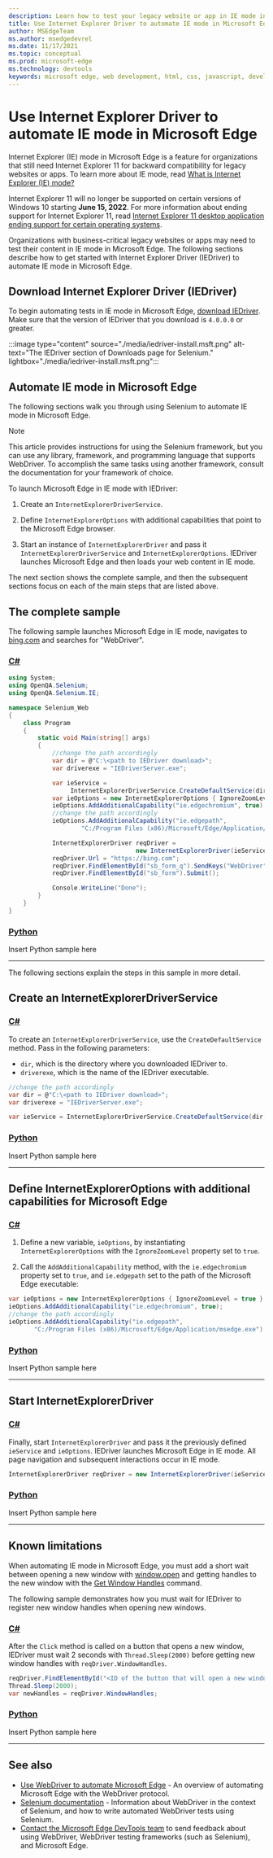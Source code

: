 ```yaml
---
description: Learn how to test your legacy website or app in IE mode in Microsoft Edge.
title: Use Internet Explorer Driver to automate IE mode in Microsoft Edge
author: MSEdgeTeam
ms.author: msedgedevrel
ms.date: 11/17/2021
ms.topic: conceptual
ms.prod: microsoft-edge
ms.technology: devtools
keywords: microsoft edge, web development, html, css, javascript, developer, webdriver, selenium, testing, tools, automation, test, ie, internet explorer, ie mode
---
```

# Use Internet Explorer Driver to automate IE mode in Microsoft Edge

Internet Explorer (IE) mode in Microsoft Edge is a feature for organizations that still need Internet Explorer 11 for backward compatibility for legacy websites or apps.  To learn more about IE mode, read [What is Internet Explorer (IE) mode?](/deployedge/edge-ie-mode)
<!-- = https://docs.microsoft.com/deployedge/edge-ie-mode -->

Internet Explorer 11 will no longer be supported on certain versions of Windows 10 starting **June 15, 2022**. For more information about ending support for Internet Explorer 11, read [Internet Explorer 11 desktop application ending support for certain operating systems](/lifecycle/announcements/internet-explorer-11-end-of-support).
<!-- = https://docs.microsoft.com/lifecycle/announcements/internet-explorer-11-end-of-support -->

Organizations with business-critical legacy websites or apps may need to test their content in IE mode in Microsoft Edge.  The following sections describe how to get started with Internet Explorer Driver (IEDriver) to automate IE mode in Microsoft Edge.


<!-- ====================================================================== -->
## Download Internet Explorer Driver (IEDriver)

To begin automating tests in IE mode in Microsoft Edge, [download IEDriver](https://www.selenium.dev/downloads/).  Make sure that the version of IEDriver that you download is `4.0.0.0` or greater.

:::image type="content" source="./media/iedriver-install.msft.png" alt-text="The IEDriver section of Downloads page for Selenium." lightbox="./media/iedriver-install.msft.png":::


<!-- ====================================================================== -->
## Automate IE mode in Microsoft Edge

The following sections walk you through using Selenium to automate IE mode in Microsoft Edge.

> [!NOTE]
> This article provides instructions for using the Selenium framework, but you can use any library, framework, and programming language that supports WebDriver.  To accomplish the same tasks using another framework, consult the documentation for your framework of choice.

To launch Microsoft Edge in IE mode with IEDriver:

1.  Create an `InternetExplorerDriverService`.

1.  Define `InternetExplorerOptions` with additional capabilities that point to the Microsoft Edge browser.

1.  Start an instance of `InternetExplorerDriver` and pass it `InternetExplorerDriverService` and `InternetExplorerOptions`.  IEDriver launches Microsoft Edge and then loads your web content in IE mode.

The next section shows the complete sample, and then the subsequent sections focus on each of the main steps that are listed above.


<!-- ====================================================================== -->
## The complete sample

The following sample launches Microsoft Edge in IE mode, navigates to [bing.com](https://www.bing.com/) and searches for "WebDriver".

### [C#](#tab/c-sharp/)

```csharp
using System;
using OpenQA.Selenium;
using OpenQA.Selenium.IE;

namespace Selenium_Web
{
    class Program
    {
        static void Main(string[] args)
        {
            //change the path accordingly
            var dir = @"C:\<path to IEDriver download>";
            var driverexe = "IEDriverServer.exe";

            var ieService = 
                 InternetExplorerDriverService.CreateDefaultService(dir, driverexe);
            var ieOptions = new InternetExplorerOptions { IgnoreZoomLevel = true };
            ieOptions.AddAdditionalCapability("ie.edgechromium", true);
            //change the path accordingly
            ieOptions.AddAdditionalCapability("ie.edgepath", 
                    "C:/Program Files (x86)/Microsoft/Edge/Application/msedge.exe");

            InternetExplorerDriver reqDriver = 
                                   new InternetExplorerDriver(ieService, ieOptions);
            reqDriver.Url = "https://bing.com";
            reqDriver.FindElementById("sb_form_q").SendKeys("WebDriver");
            reqDriver.FindElementById("sb_form").Submit();

            Console.WriteLine("Done");
        }
    }
}
```

### [Python](#tab/python/)

<!-- todo -->
Insert Python sample here

* * *

The following sections explain the steps in this sample in more detail.


<!-- ====================================================================== -->
## Create an InternetExplorerDriverService

### [C#](#tab/c-sharp/)

To create an `InternetExplorerDriverService`, use the `CreateDefaultService` method.  Pass in the following parameters:

*  `dir`, which is the directory where you downloaded IEDriver to.
*  `driverexe`, which is the name of the IEDriver executable.

```csharp
//change the path accordingly
var dir = @"C:\<path to IEDriver download>";
var driverexe = "IEDriverServer.exe";

var ieService = InternetExplorerDriverService.CreateDefaultService(dir, driverexe);
```

### [Python](#tab/python/)

<!-- todo -->
Insert Python sample here

* * *


<!-- ====================================================================== -->
## Define InternetExplorerOptions with additional capabilities for Microsoft Edge

### [C#](#tab/c-sharp/)

1. Define a new variable, `ieOptions`, by instantiating `InternetExplorerOptions` with the `IgnoreZoomLevel` property set to `true`.

1. Call the `AddAdditionalCapability` method, with the `ie.edgechromium` property set to `true`, and `ie.edgepath` set to the path of the Microsoft Edge executable:

```csharp
var ieOptions = new InternetExplorerOptions { IgnoreZoomLevel = true };
ieOptions.AddAdditionalCapability("ie.edgechromium", true);
//change the path accordingly
ieOptions.AddAdditionalCapability("ie.edgepath", 
       "C:/Program Files (x86)/Microsoft/Edge/Application/msedge.exe");
```

### [Python](#tab/python/)

<!-- todo -->
Insert Python sample here

* * *


<!-- ====================================================================== -->
## Start InternetExplorerDriver

### [C#](#tab/c-sharp/)

Finally, start `InternetExplorerDriver` and pass it the previously defined `ieService` and `ieOptions`.  IEDriver launches Microsoft Edge in IE mode.  All page navigation and subsequent interactions occur in IE mode.

```csharp
InternetExplorerDriver reqDriver = new InternetExplorerDriver(ieService, ieOptions);
```

### [Python](#tab/python/)

<!-- todo -->
Insert Python sample here

* * *


<!-- ====================================================================== -->
## Known limitations

When automating IE mode in Microsoft Edge, you must add a short wait between opening a new window with [window.open](https://developer.mozilla.org/docs/Web/API/Window/open) and getting handles to the new window with the [Get Window Handles](https://www.w3.org/TR/webdriver2/#get-window-handles) command.

The following sample demonstrates how you must wait for IEDriver to register new window handles when opening new windows.

### [C#](#tab/c-sharp/)

After the `Click` method is called on a button that opens a new window, IEDriver must wait 2 seconds with `Thread.Sleep(2000)` before getting new window handles with `reqDriver.WindowHandles`.

```csharp
reqDriver.FindElementById("<ID of the button that will open a new window>").Click();
Thread.Sleep(2000);
var newHandles = reqDriver.WindowHandles;
```

### [Python](#tab/python/)

<!-- todo -->
Insert Python sample here

* * *

<!-- ====================================================================== -->
## See also

<!-- 1st link = https://docs.microsoft.com/microsoft-edge/webdriver-chromium -->
*  [Use WebDriver to automate Microsoft Edge](/microsoft-edge/webdriver-chromium) - An overview of automating Microsoft Edge with the WebDriver protocol.
*  [Selenium documentation](https://www.selenium.dev/documentation) - Information about WebDriver in the context of Selenium, and how to write automated WebDriver tests using Selenium.
*  [Contact the Microsoft Edge DevTools team](../devtools-guide-chromium/contact.md) to send feedback about using WebDriver, WebDriver testing frameworks (such as Selenium), and Microsoft Edge.
